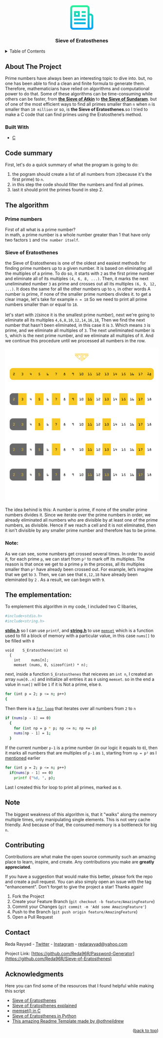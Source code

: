 <div id="top"></div>

<!-- PROJECT LOGO -->
<br />
<div align="center">
  <a href="https://github.com/Reda96R/Sieve-of-Eratosthenes">
    <img src="images/logo.png" alt="Logo" width="80" height="80">
  </a>

<h3 align="center">Sieve of Eratosthenes</h3>


</div>



<!-- TABLE OF CONTENTS -->
<details>
  <summary>Table of Contents</summary>
  <ol>
    <li>
      <a href="#about-the-project">About The Project</a>
      <ul>
        <li><a href="#built-with">Built With</a></li>
      </ul>
    </li>
    <li><a href="#code-summary">Code summary</a></li>
    <li><a href="#the-algorithm">The algorithm</a></li>
    <ul>
      <li><a href="#prime-numbers">Prime numbers</a></li>
      <li><a href="#sieve-of-eratosthenes">Sieve of Eratosthenes</a></li>
      </ul>
    <li><a href="#the-emplementation">The emplementation</a></li>
    <li><a href="#note">Note</a></li>
    <li><a href="#contributing">Contributing</a></li>
    <li><a href="#contact">Contact</a></li>
    <li><a href="#acknowledgments">Acknowledgments</a></li>


  </ol>
</details>



<!-- ABOUT THE PROJECT -->
## About The Project
Prime numbers have always been an interesting topic to dive into. but, no one has been able to find a clean and finite formula to generate them. Therefore, mathematicians have relied on algorithms and computational power to do that. Some of these algorithms can be time-consuming while others can be faster, from <strong><a href="https://en.wikipedia.org/wiki/Sieve_of_Atkin">the Sieve of Atkin</a></strong> to <strong><a href="https://en.wikipedia.org/wiki/Sieve_of_Sundaram">the  Sieve of Sundaram</a></strong>. but of one of the most efficient ways to find all primes smaller than `n` when `n` is smaller than `10 million` or so, is <strong>the Sieve of Eratosthenes</strong>.so I tried to make a C code that can find primes using the Eratosthene’s method.
### Built With
* [C](https://www.iso.org/standard/74528.html)


## Code summary
 First, let's do a quick summary of what the program is going to do:
 1. the pogram should create a list of all numbers from `2`(because it's the first prime) to `n`.
 2. in this step the code should filter the numbers and find all primes.
 3. last it should print the primes found in step 2.


<!-- The algorithm-->
## The algorithm

### Prime numbers
First of all what is a prime number?<br>
in math, a prime number is a whole number greater than 1 that have only two factors `1` and `the number itself`.

### Sieve of Eratosthenes
the Sieve of Eratosthenes is one of the oldest and easiest methods for finding prime numbers up to a given number. It is based on eliminating all the multiples of a prime. To do so, it starts with `2` as the first prime number and eliminate all of its multiples `(4, 6, 8, ...)`. Then, it marks the next uneliminated number `3` as prime and crosses out all its multiples `(6, 9, 12, ...)`. It does the same for all the other numbers up to `n`, in other words A number is prime, if none of the smaller prime numbers divides it.
to get a clear image, let's take for example `n = 18` So we need to print all prime numbers smaller than or equal to `18`.
<br><br>
let's start with `2`(since it is the smallest prime number), next we're going to eliminate all its multiples `4,6,8,10,12,14,16,18`, Then we find the next number that hasn't been eliminated, in this case it is `3`. Which means `3` is prime, and we eliminate all multiples of `3`. The next uneliminated number is `5`, which is the next prime number, and we eliminate all multiples of it. And we continue this procedure until we processed all numbers in the row.
<div align="center"><a href="#"><img src="images/Explain.png" alt="Explaining" width="700"></a></div>
<br>
The idea behind is this: A number is prime, if none of the smaller prime numbers divides it. Since we iterate over the prime numbers in order, we already eliminated all numbers who are divisible by at least one of the prime numbers, as divisible. Hence if we reach a cell and it is not eliminated, then it isn't divisible by any smaller prime number and therefore has to be prime.

### Note:
As we can see, some numbers get crossed several times. In order to avoid it, for each prime `p`, we can start from `p²` to mark off its multiples. The reason is that once we get to a prime `p` in the process, all its multiples smaller than `p²` have already been crossed out. For example, let’s imagine that we get to `3`. Then, we can see that `6,12,18` have already been eleminated by `2` . As a result, we can begin with `9`.

## The emplementation: 
To emplement this algorithm in my code, I included two C libaries,
```sh
#include<stdio.h>
#include<string.h>
```
<strong><a href="https://www.tutorialspoint.com/c_standard_library/stdio_h.htm">stdio.h</a></strong> so I can use `printf`, and <strong><a href="https://www.tutorialspoint.com/c_standard_library/string_h.htm">string.h</a></strong> to use <a href="https://www.geeksforgeeks.org/memset-c-example/">`memset`</a> which is a function used to fill a block of memory with a particular value, in this case `nums[]` to be filled with `0`
```ssh
void    S_Eratosthenes(int n)
  {
    int     nums[n];
    memset (nums, 0, sizeof(int) * n);

```
next, inside a function `S_Eratosthenes` that reiceves an `int n`, I created an array `num[0..n]` and initialize all entries it as `0` using `memset`. so in the end a value in `num[]` will be `1` if it is Not a prime, else `0`.
```sh
for (int p = 2; p <= n; p++)
{

```
Then there is a <a href="https://www.programiz.com/c-programming/c-for-loop">`for loop`</a> that iterates over all numbers from `2` to `n`
```sh
if (nums[p - 1] == 0)
  {
    for (int np = p * p; np <= n; np += p)
    nums[np - 1] = 1;
  }

```
If the current number `p-1` is a prime number (in our logic it equals to `0`), then it marks all numbers that are multiples of `p-1` as `1`, starting from `np = p²` as I <a href="#note">mentioned</a> earlier
```sh
for (int p = 2; p <= n; p++)
  if(nums[p - 1] == 0)
    printf ("%d, ", p);
```
Last I created this for loop to print all primes, marked as `0`.

## Note
The biggest weakness of this algorithm is, that it "walks" along the memory multiple times, only manipulating single elements. This is not very cache friendly. And because of that, the consumed memory is a bottleneck for big `n`.
<!-- CONTRIBUTING -->
## Contributing

Contributions are what make the open source community such an amazing place to learn, inspire, and create. Any contributions you make are **greatly appreciated**.

If you have a suggestion that would make this better, please fork the repo and create a pull request. You can also simply open an issue with the tag "enhancement".
Don't forget to give the project a star! Thanks again!

1. Fork the Project
2. Create your Feature Branch (`git checkout -b feature/AmazingFeature`)
3. Commit your Changes (`git commit -m 'Add some AmazingFeature'`)
4. Push to the Branch (`git push origin feature/AmazingFeature`)
5. Open a Pull Request

<!-- CONTACT -->
## Contact

Reda Rayyad - [Twitter](https://twitter.com/reda_rayyad) - [Instagram](https://www.instagram.com/reda_rayyad/) - redarayyad@yahoo.com

Project Link: [https://github.com/Reda96R/Password-Generator](https://github.com/Reda96R/Sieve-of-Eratosthenes)

<!-- ACKNOWLEDGMENTS -->
## Acknowledgments
Here you can find some of the resources that I found helpful while making this script
* [Sieve of Eratosthenes](https://en.wikipedia.org/wiki/Sieve_of_Eratosthenes)
* [Sieve of Eratosthenes explained](https://www.youtube.com/watch?v=klcIklsWzrY)
* [memset() in C](https://www.geeksforgeeks.org/memset-c-example/)
* [Sieve of Eratosthenes in Python](https://www.youtube.com/watch?v=hA33qcD_Quc)
* [This amazing Readme Template made by @othneildrew](https://github.com/othneildrew/Best-README-Template)

<p align="right">(<a href="#top">back to top</a>)</p>

<!-- MARKDOWN LINKS & IMAGES -->
<!-- https://www.markdownguide.org/basic-syntax/#reference-style-links -->
[contributors-shield]: https://img.shields.io/github/contributors/Reda96R/Password-Generator.svg?style=for-the-badge
[contributors-url]: https://github.com/Reda96R/Password-Generator/graphs/contributors
[forks-shield]: https://img.shields.io/github/forks/Reda96R/Password-Generator.svg?style=for-the-badge
[forks-url]: https://github.com/Reda96R/Password-Generator/network/members
[stars-shield]: https://img.shields.io/github/stars/Reda96R/Password-Generator.svg?style=for-the-badge
[stars-url]: https://github.com/Reda96R/Password-Generator/stargazers
[issues-shield]: https://img.shields.io/github/issues/Reda96R/Password-Generator.svg?style=for-the-badge
[linkedin-shield]: https://img.shields.io/badge/-LinkedIn-black.svg?style=for-the-badge&logo=linkedin&colorB=555
[linkedin-url]: https://linkedin.com/in/reda_rayyad